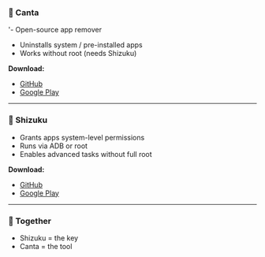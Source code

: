 ### 🔹 Canta  
'- Open-source app remover  
- Uninstalls system / pre-installed apps  
- Works without root (needs Shizuku)  

**Download:**  
- [GitHub](https://github.com/samolego/Canta)  
- [Google Play](https://play.google.com/store/apps/details?id=io.github.samolego.canta)  

---

### 🔹 Shizuku  
- Grants apps system-level permissions  
- Runs via ADB or root  
- Enables advanced tasks without full root  

**Download:**  
- [GitHub](https://github.com/RikkaApps/Shizuku)  
- [Google Play](https://play.google.com/store/apps/details?id=moe.shizuku.privileged.api)  

---

### 🔑 Together  
- Shizuku = the key  
- Canta = the tool